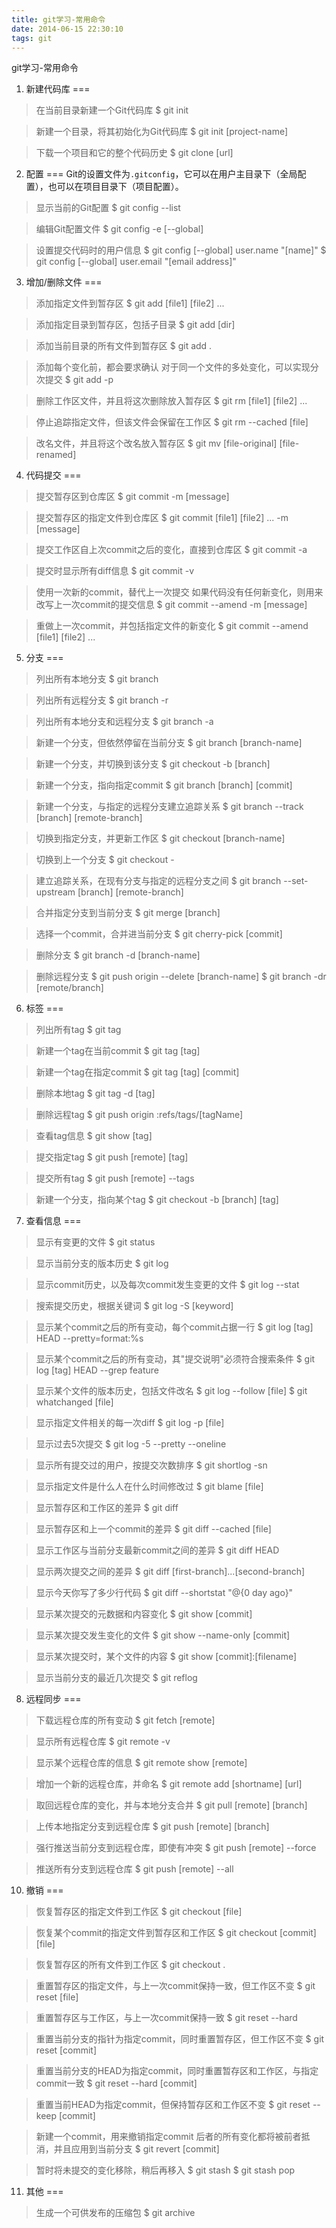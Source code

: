 ```yaml
---
title: git学习-常用命令
date: 2014-06-15 22:30:10
tags: git
---
```

git学习-常用命令
<!-- more -->

1. 新建代码库
===
> 在当前目录新建一个Git代码库
$ git init

> 新建一个目录，将其初始化为Git代码库
$ git init [project-name]

> 下载一个项目和它的整个代码历史
$ git clone [url]

2. 配置
===
Git的设置文件为`.gitconfig`，它可以在用户主目录下（全局配置），也可以在项目目录下（项目配置）。

> 显示当前的Git配置
$ git config --list

> 编辑Git配置文件
$ git config -e [--global]

> 设置提交代码时的用户信息
$ git config [--global] user.name "[name]"
$ git config [--global] user.email "[email address]"

3. 增加/删除文件
===
> 添加指定文件到暂存区
$ git add [file1] [file2] ...

> 添加指定目录到暂存区，包括子目录
$ git add [dir]

> 添加当前目录的所有文件到暂存区
$ git add .

> 添加每个变化前，都会要求确认
> 对于同一个文件的多处变化，可以实现分次提交
$ git add -p

> 删除工作区文件，并且将这次删除放入暂存区
$ git rm [file1] [file2] ...

> 停止追踪指定文件，但该文件会保留在工作区
$ git rm --cached [file]

> 改名文件，并且将这个改名放入暂存区
$ git mv [file-original] [file-renamed]

4. 代码提交
===
> 提交暂存区到仓库区
$ git commit -m [message]

> 提交暂存区的指定文件到仓库区
$ git commit [file1] [file2] ... -m [message]

> 提交工作区自上次commit之后的变化，直接到仓库区
$ git commit -a

> 提交时显示所有diff信息
$ git commit -v

> 使用一次新的commit，替代上一次提交
> 如果代码没有任何新变化，则用来改写上一次commit的提交信息
$ git commit --amend -m [message]

> 重做上一次commit，并包括指定文件的新变化
$ git commit --amend [file1] [file2] ...

5. 分支
===
> 列出所有本地分支
$ git branch

> 列出所有远程分支
$ git branch -r

> 列出所有本地分支和远程分支
$ git branch -a

> 新建一个分支，但依然停留在当前分支
$ git branch [branch-name]

> 新建一个分支，并切换到该分支
$ git checkout -b [branch]

> 新建一个分支，指向指定commit
$ git branch [branch] [commit]

> 新建一个分支，与指定的远程分支建立追踪关系
$ git branch --track [branch] [remote-branch]

> 切换到指定分支，并更新工作区
$ git checkout [branch-name]

> 切换到上一个分支
$ git checkout -

> 建立追踪关系，在现有分支与指定的远程分支之间
$ git branch --set-upstream [branch] [remote-branch]

> 合并指定分支到当前分支
$ git merge [branch]

> 选择一个commit，合并进当前分支
$ git cherry-pick [commit]

> 删除分支
$ git branch -d [branch-name]

> 删除远程分支
$ git push origin --delete [branch-name]
$ git branch -dr [remote/branch]

6. 标签
===
> 列出所有tag
$ git tag

> 新建一个tag在当前commit
$ git tag [tag]

> 新建一个tag在指定commit
$ git tag [tag] [commit]

> 删除本地tag
$ git tag -d [tag]

> 删除远程tag
$ git push origin :refs/tags/[tagName]

> 查看tag信息
$ git show [tag]

> 提交指定tag
$ git push [remote] [tag]

> 提交所有tag
$ git push [remote] --tags

> 新建一个分支，指向某个tag
$ git checkout -b [branch] [tag]

7. 查看信息
===
> 显示有变更的文件
$ git status

> 显示当前分支的版本历史
$ git log

> 显示commit历史，以及每次commit发生变更的文件
$ git log --stat

> 搜索提交历史，根据关键词
$ git log -S [keyword]

> 显示某个commit之后的所有变动，每个commit占据一行
$ git log [tag] HEAD --pretty=format:%s

> 显示某个commit之后的所有变动，其"提交说明"必须符合搜索条件
$ git log [tag] HEAD --grep feature

> 显示某个文件的版本历史，包括文件改名
$ git log --follow [file]
$ git whatchanged [file]

> 显示指定文件相关的每一次diff
$ git log -p [file]

> 显示过去5次提交
$ git log -5 --pretty --oneline

> 显示所有提交过的用户，按提交次数排序
$ git shortlog -sn

> 显示指定文件是什么人在什么时间修改过
$ git blame [file]

> 显示暂存区和工作区的差异
$ git diff

> 显示暂存区和上一个commit的差异
$ git diff --cached [file]

> 显示工作区与当前分支最新commit之间的差异
$ git diff HEAD

> 显示两次提交之间的差异
$ git diff [first-branch]...[second-branch]

> 显示今天你写了多少行代码
$ git diff --shortstat "@{0 day ago}"

> 显示某次提交的元数据和内容变化
$ git show [commit]

> 显示某次提交发生变化的文件
$ git show --name-only [commit]

> 显示某次提交时，某个文件的内容
$ git show [commit]:[filename]

> 显示当前分支的最近几次提交
$ git reflog

8. 远程同步
===
> 下载远程仓库的所有变动
$ git fetch [remote]

> 显示所有远程仓库
$ git remote -v

> 显示某个远程仓库的信息
$ git remote show [remote]

> 增加一个新的远程仓库，并命名
$ git remote add [shortname] [url]

> 取回远程仓库的变化，并与本地分支合并
$ git pull [remote] [branch]

> 上传本地指定分支到远程仓库
$ git push [remote] [branch]

> 强行推送当前分支到远程仓库，即使有冲突
$ git push [remote] --force

> 推送所有分支到远程仓库
$ git push [remote] --all

10. 撤销
===
> 恢复暂存区的指定文件到工作区
$ git checkout [file]

> 恢复某个commit的指定文件到暂存区和工作区
$ git checkout [commit] [file]

> 恢复暂存区的所有文件到工作区
$ git checkout .

> 重置暂存区的指定文件，与上一次commit保持一致，但工作区不变
$ git reset [file]

> 重置暂存区与工作区，与上一次commit保持一致
$ git reset --hard

> 重置当前分支的指针为指定commit，同时重置暂存区，但工作区不变
$ git reset [commit]

> 重置当前分支的HEAD为指定commit，同时重置暂存区和工作区，与指定commit一致
$ git reset --hard [commit]

> 重置当前HEAD为指定commit，但保持暂存区和工作区不变
$ git reset --keep [commit]

> 新建一个commit，用来撤销指定commit
> 后者的所有变化都将被前者抵消，并且应用到当前分支
$ git revert [commit]

> 暂时将未提交的变化移除，稍后再移入
$ git stash
$ git stash pop

11. 其他
===
> 生成一个可供发布的压缩包
$ git archive
